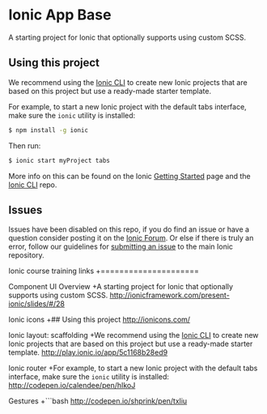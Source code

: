 Ionic App Base
=====================

A starting project for Ionic that optionally supports using custom SCSS.

## Using this project

We recommend using the [Ionic CLI](https://github.com/driftyco/ionic-cli) to create new Ionic projects that are based on this project but use a ready-made starter template.

For example, to start a new Ionic project with the default tabs interface, make sure the `ionic` utility is installed:

```bash
$ npm install -g ionic
```

Then run:

```bash
$ ionic start myProject tabs
```

More info on this can be found on the Ionic [Getting Started](http://ionicframework.com/getting-started) page and the [Ionic CLI](https://github.com/driftyco/ionic-cli) repo.

## Issues
Issues have been disabled on this repo, if you do find an issue or have a question consider posting it on the [Ionic Forum](http://forum.ionicframework.com/).  Or else if there is truly an error, follow our guidelines for [submitting an issue](http://ionicframework.com/submit-issue/) to the main Ionic repository.


Ionic course training	links	+=====================

Component UI Overview		+A starting project for Ionic that optionally supports using custom SCSS.
http://ionicframework.com/present-ionic/slides/#/28		

Ionic icons		+## Using this project
http://ionicons.com/		

Ionic layout: scaffolding		+We recommend using the [Ionic CLI](https://github.com/driftyco/ionic-cli) to create new Ionic projects that are based on this project but use a ready-made starter template.
http://play.ionic.io/app/5c1168b28ed9		

Ionic router		+For example, to start a new Ionic project with the default tabs interface, make sure the `ionic` utility is installed:
http://codepen.io/calendee/pen/hIkoJ		

Gestures		+```bash
http://codepen.io/shprink/pen/txliu
